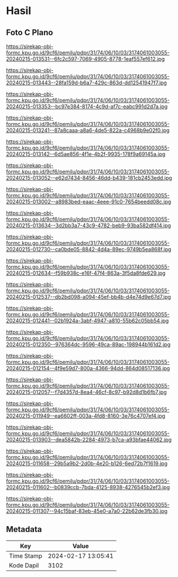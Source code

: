 # Hasil

## Foto C Plano

https://sirekap-obj-formc.kpu.go.id/9cf6/pemilu/pdpr/31/74/06/10/03/3174061003055-20240215-013531--6fc2c597-7069-4905-8778-1eaf557ef612.jpg

https://sirekap-obj-formc.kpu.go.id/9cf6/pemilu/pdpr/31/74/06/10/03/3174061003055-20240215-013443--28fa159d-b6a7-429c-863d-dd12541947f7.jpg

https://sirekap-obj-formc.kpu.go.id/9cf6/pemilu/pdpr/31/74/06/10/03/3174061003055-20240215-013353--bc97e384-8174-4c9d-af7c-eabc991d2d7a.jpg

https://sirekap-obj-formc.kpu.go.id/9cf6/pemilu/pdpr/31/74/06/10/03/3174061003055-20240215-013241--87a8caaa-a8a6-4de5-822a-c4968b9e02f0.jpg

https://sirekap-obj-formc.kpu.go.id/9cf6/pemilu/pdpr/31/74/06/10/03/3174061003055-20240215-013142--6d5ae856-4f1e-4b2f-9935-178f9a69145a.jpg

https://sirekap-obj-formc.kpu.go.id/9cf6/pemilu/pdpr/31/74/06/10/03/3174061003055-20240215-013052--e62d7434-8456-46dd-b439-181cb2453edd.jpg

https://sirekap-obj-formc.kpu.go.id/9cf6/pemilu/pdpr/31/74/06/10/03/3174061003055-20240215-013002--a8983bed-eaac-4eee-91c0-7654beedd08c.jpg

https://sirekap-obj-formc.kpu.go.id/9cf6/pemilu/pdpr/31/74/06/10/03/3174061003055-20240215-013634--3d2bb3a7-43c9-4782-beb9-93ba582df414.jpg

https://sirekap-obj-formc.kpu.go.id/9cf6/pemilu/pdpr/31/74/06/10/03/3174061003055-20240215-012730--ca0bde05-8842-4d4a-89ec-9749b5ea868f.jpg

https://sirekap-obj-formc.kpu.go.id/9cf6/pemilu/pdpr/31/74/06/10/03/3174061003055-20240215-012634--f59b938c-e16f-47f4-863a-3f5da8fde629.jpg

https://sirekap-obj-formc.kpu.go.id/9cf6/pemilu/pdpr/31/74/06/10/03/3174061003055-20240215-012537--db2bd098-a094-45ef-bb4b-d4e74d9e67d7.jpg

https://sirekap-obj-formc.kpu.go.id/9cf6/pemilu/pdpr/31/74/06/10/03/3174061003055-20240215-012441--02b1924a-3abf-4947-a810-55b62c05bb54.jpg

https://sirekap-obj-formc.kpu.go.id/9cf6/pemilu/pdpr/31/74/06/10/03/3174061003055-20240215-012350--976364dc-9596-49ca-89ac-198944b161d2.jpg

https://sirekap-obj-formc.kpu.go.id/9cf6/pemilu/pdpr/31/74/06/10/03/3174061003055-20240215-012154--4f9e59d7-800a-4366-94dd-864d08517136.jpg

https://sirekap-obj-formc.kpu.go.id/9cf6/pemilu/pdpr/31/74/06/10/03/3174061003055-20240215-012057--f7d4357d-8ea4-46cf-8c97-b92d8d1b6fb7.jpg

https://sirekap-obj-formc.kpu.go.id/9cf6/pemilu/pdpr/31/74/06/10/03/3174061003055-20240215-011949--ea6602ff-003a-4fd8-8160-3e76c4707ef4.jpg

https://sirekap-obj-formc.kpu.go.id/9cf6/pemilu/pdpr/31/74/06/10/03/3174061003055-20240215-013903--dea5842b-2284-4973-b7ca-a93bfae44062.jpg

https://sirekap-obj-formc.kpu.go.id/9cf6/pemilu/pdpr/31/74/06/10/03/3174061003055-20240215-011658--29b5a9b2-2d0b-4e20-b126-6ed72b7f1619.jpg

https://sirekap-obj-formc.kpu.go.id/9cf6/pemilu/pdpr/31/74/06/10/03/3174061003055-20240215-011602--b0839ccb-7bda-4125-8938-4276545b2ef3.jpg

https://sirekap-obj-formc.kpu.go.id/9cf6/pemilu/pdpr/31/74/06/10/03/3174061003055-20240215-011307--94c15baf-83eb-45e0-a7a0-22b62de3fb30.jpg


## Metadata

| Key        | Value               |
| ---------- | ------------------- |
| Time Stamp | 2024-02-17 13:05:41 |
| Kode Dapil | 3102                |




